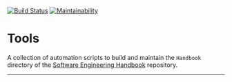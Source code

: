 [![Build Status](https://travis-ci.org/uribench/software-engineering-handbook-tools.svg?branch=master)](https://travis-ci.org/uribench/software-engineering-handbook-tools)
[![Maintainability](https://api.codeclimate.com/v1/badges/60f2e373b5ca64453968/maintainability)](https://codeclimate.com/github/uribench/software-engineering-handbook-tools/maintainability)

# Tools

A collection of automation scripts to build and maintain the `Handbook` directory of the 
[Software Engineering Handbook][1] repository.

---

[1]: https://github.com/uribench/software-engineering-handbook
